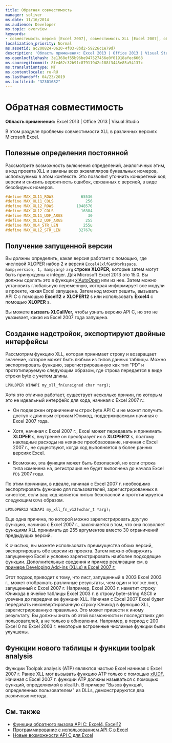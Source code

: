```yaml
---
title: Обратная совместимость
manager: soliver
ms.date: 11/16/2014
ms.audience: Developer
ms.topic: overview
keywords:
- совместимость версий [Excel 2007], совместимость XLL [Excel 2007], обратная совместимость [Excel 2007]
localization_priority: Normal
ms.assetid: ac200824-0620-4f03-8bd2-59226c1e79d7
description: 'Область применения: Excel 2013 | Office 2013 | Visual Studio'
ms.openlocfilehash: 3e1368ef55b96be947527456e0f01918afec6663
ms.sourcegitcommit: 8fe462c32b91c87911942c188f3445e85a54137c
ms.translationtype: MT
ms.contentlocale: ru-RU
ms.lasthandoff: 04/23/2019
ms.locfileid: "32301682"
---
```

# <a name="backward-compatibility"></a>Обратная совместимость

**Область применения:** Excel 2013 | Office 2013 | Visual Studio 
  
В этом разделе проблемы совместимости XLL в различных версиях Microsoft Excel.
  
## <a name="useful-constant-definitions"></a>Полезные определения постоянной

Рассмотрите возможность включения определений, аналогичных этим, в код проекта XLL и замены всех экземпляров буквальных номеров, используемых в этом контексте. Это позволит уточнить конкретный код версии и снизить вероятность ошибок, связанных с версией, в виде безобидных номеров.
  
```cpp
#define MAX_XL11_ROWS            65536
#define MAX_XL11_COLS              256
#define MAX_XL12_ROWS          1048576
#define MAX_XL12_COLS            16384
#define MAX_XL11_UDF_ARGS           30
#define MAX_XL12_UDF_ARGS          255
#define MAX_XL4_STR_LEN           255u
#define MAX_XL12_STR_LEN        32767u
```

## <a name="getting-the-running-version"></a>Получение запущенной версии

Вы должны определить, какая версия работает с помощью, где числовой XLOPER набор 2 и версия `Excel4(xlfGetWorkspace, &amp;version, 1, &amp;arg)` `arg` **строки XLOPER,**  которые затем могут быть принуждены к integer. Для Microsoft Excel 2013 это 15.0. Вы должны сделать это в функции [xlAutoOpen](xlautoopen.md) или из нее. Затем можно установить глобальную переменную, которая информирует все модули в проекте, какая Excel запущена. Затем код может решить, вызывать API C с помощью **Excel12** и **XLOPER12** s или использовать **Excel4** с помощью **XLOPER** s.
  
Вы можете **вызвать XLCallVer,** чтобы узнать версию API C, но это не указывает, какая из Excel 2007 года запущена. 
  
## <a name="creating-add-ins-that-export-dual-interfaces"></a>Создание надстройок, экспортируют двойные интерфейсы

Рассмотрим функцию XLL, которая принимает строку и возвращает значение, которое может быть любым из типов данных таблицы. Можно экспортировать функцию, зарегистрированную как тип "PD" и прототипируемую следующим образом, где строка передается в виде строки byte с учетом длины.
  
`LPXLOPER WINAPI my_xll_fn(unsigned char *arg);`
  
Хотя это отлично работает, существует несколько причин, по которым это не идеальный интерфейс для кода, начиная с Excel 2007 г.:
  
- Он подвержен ограничениям строк byte API C и не может получить доступ к длинным строкам Юникод, поддерживаемым начиная с Excel 2007 года.
    
- Хотя, начиная с Excel 2007 г., Excel может передавать и принимать **XLOPER** s, внутренне он преобразует их в **XLOPER12** s, поэтому накладные расходы на неявное преобразование, начиная с Excel 2007 г., не существуют, когда код выполняется в более ранних версиях Excel.
    
- Возможно, эта функция может быть безопасной, но если строка типа изменена на, регистрация не будет выполнена до начала Excel `PD$` 2007 года.
    
По этим причинам, в идеале, начиная с Excel 2007 г. необходимо экспортировать функцию для пользователей, зарегистрированных в качестве, если ваш код является нитью безопасной и прототипируется следующим `QD%$` образом.
  
`LPXLOPER12 WINAPI my_xll_fn_v12(wchar_t *arg);`
  
Еще одна причина, по которой можно зарегистрировать другую функцию, начиная с Excel 2007 г., заключается в том, что она позволяет функциям XLL принимать до 255 аргументов вместо 30 ограничений предыдущих версий.
  
К счастью, вы можете использовать преимущества обоих версий, экспортировать обе версии из проекта. Затем можно обнаружить запущенную Excel и условно зарегистрировать наиболее подходящие функции. Дополнительные сведения и пример реализации см. в [примере Developing Add-ins (XLLs) в Excel 2007 г.](https://msdn.microsoft.com/library/aa730920.aspx)
  
Этот подход приводит к тому, что лист, запущенный в 2003 Excel 2003 г., может отображать различные результаты, чем один и тот же лист, запущенный с Excel 2007 г. Например, Excel 2003 г. наметит строку Юникода в ячейке таблицы Excel 2003 г. в строку byte-string ASCII и усечена до передачи ее функции XLL. Начиная с Excel 2007 Excel будет передавать неконвертированную строку Юникод в функцию XLL, зарегистрированную правильно. Это может привести к иному результату. Вы должны знать об этой возможности и последствиях для пользователей, а не только в обновлении. Например, в период с 200 Excel 0 по Excel 2003 г. некоторые встроенные числимые функции были улучшены.
  
## <a name="new-worksheet-functions-and-analysis-toolpak-functions"></a>Функции нового таблицы и функции toolpak analysis

Функции Toolpak analysis (ATP) являются частью Excel начиная с Excel 2007 г. Ранее XLL мог вызывать функцию ATP только с помощью [xlUDF.](xludf.md) Начиная с Excel 2007 г. функции ATP должны называться с помощью функций, определяемой в xlcall.h. В примере "Вызов функций, определенных пользователем" из DLLs, демонстрируются два различных метода.
  
## <a name="see-also"></a>См. также

- [Функции обратного вызова API C: Excel4, Excel12](c-api-callback-functions-excel4-excel12.md) 
- [Программирование с использованием API C в Excel](programming-with-the-c-api-in-excel.md)
- [Новые возможности API C для Excel](what-s-new-in-the-c-api-for-excel.md)

